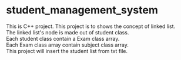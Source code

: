 # student_management_system
This is C++ project. This project is to shows the concept of linked list.<br>
The linked list's node is made out of student class.<br>
Each student class contain a Exam class array.<br>
Each Exam class array contain subject class array.<br>
This project will insert the student list from txt file.<br>
